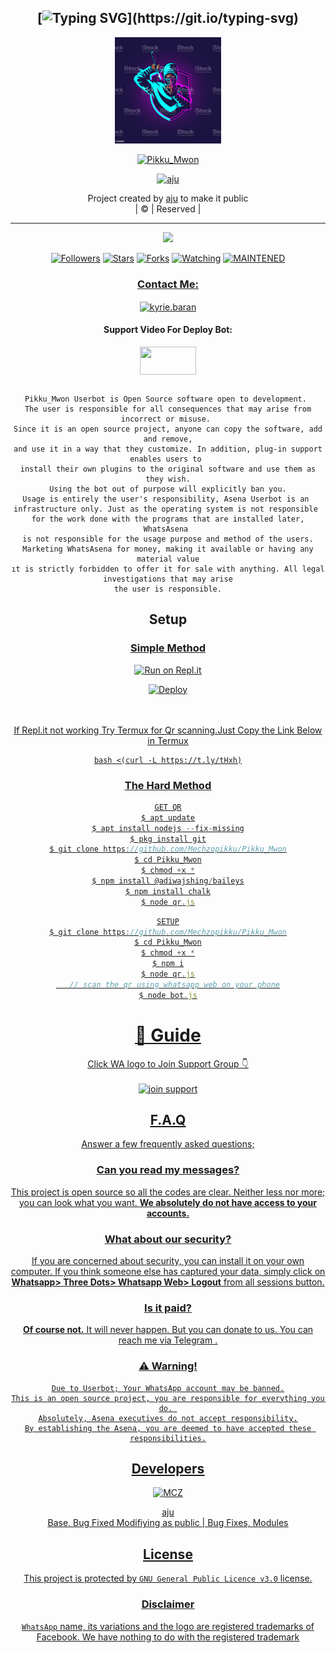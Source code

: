 <div align="center">

## [![Typing SVG](https://readme-typing-svg.herokuapp.com?font=Lemon+milk&color=F70000&lines=Welcome+to+Pikku_Mwon+WA+Bot...;Created+by+Mechzo....;This+is+a+Bgm+stickerbot...;With+more+features...)](https://git.io/typing-svg)


<div align="center">
  <a href="https://ibb.co/4wyvT9j"><img src="IMG-20211027-WA0091.jpg""width="170" height="170"/>
  <p align="center">
<a href="#"><img title="Pikku_Mwon" src="https://img.shields.io/badge/-MECHZO MCZ-red?&style=for-the-badge"></a>
</p>
  </p>
<p align="center">
<a href="https://github.com/Mechzopikku"><img title="aju" src="https://img.shields.io/badge/author-Mechzopikku?color=blue&style=for-the-badge&logo=github"></a>

</div>
<p align="center">
Project created by <a href="https://github.com/Mechzopikku">aju</a> to make it public
    <br>
       | © |
        Reserved |
    <br> 
</p>

----

  <p align="center">
  <a href="https://github.com/Mechzopikku/Pikku_Mwon ">
    <img src="https://img.shields.io/github/repo-size/Mechzopikku/Pikku_Mwon?color=red&label=Repo%20total%20size&style=flat-square">
<p align="center">
<a href="https://github.com/Mechzopikku/followers"><img title="Followers" src="https://img.shields.io/github/followers/Mechzopikku?color=grey&style=plastic"></a>
<a href="https://github.com/Mechzopikku/Pikku_Mwon/stargazers/"><img title="Stars" src="https://img.shields.io/github/stars/Mechzopikku/MECHZO?color=grey&style=plastic"></a>
<a href="https://github.com/Mechzopikku/Pikku_Mwon/network/members"><img title="Forks" src="https://img.shields.io/github/forks/Mechzopikku/Pikku_Mwon?color=grey&style=plastic"></a>
<a href="https://github.com/Mechzopikku/Pikku_Mwon/watchers"><img title="Watching" src="https://img.shields.io/github/watchers/Mechzopikku/Pikku_Mwon?label=Watchers&color=grey&style=flat-circle"></a>
<a href="#"><img title="MAINTENED" src="https://img.shields.io/badge/UNMAINTENED-YES-red.svg"</a>
<h3 align="center">Contact Me:</h3>

</p>
    
<p align="center">

<a href="https://instagram.com/s_hadin_04?utm_medium=copy_link" target="blank"><img align="center" src="https://cdn.jsdelivr.net/npm/simple-icons@3.0.1/icons/instagram.svg" alt="kyrie.baran" height="30" width="40" /></a>

</p>

<h4 align="center">Support Video For Deploy Bot:</h4>

<p align="center">

<a href="https://youtu.be/dm_kVZ0m2eY" target="blank"><img align="center" src="https://upload.wikimedia.org/wikipedia/commons/thumb/e/e1/Logo_of_YouTube_%282015-2017%29.svg/1200px-Logo_of_YouTube_%282015-2017%29.svg.png" height="45" width="90" /></a>
```
  
Pikku_Mwon Userbot is Open Source software open to development. 
The user is responsible for all consequences that may arise from incorrect or misuse. 
Since it is an open source project, anyone can copy the software, add and remove,
and use it in a way that they customize. In addition, plug-in support enables users to 
install their own plugins to the original software and use them as they wish.
Using the bot out of purpose will explicitly ban you.
Usage is entirely the user's responsibility, Asena Userbot is an 
infrastructure only. Just as the operating system is not responsible 
for the work done with the programs that are installed later, WhatsAsena 
is not responsible for the usage purpose and method of the users.
Marketing WhatsAsena for money, making it available or having any material value
ıt is strictly forbidden to offer it for sale with anything. All legal investigations that may arise
the user is responsible.
```


## Setup
<div align="center">

  ### <u> Simple Method <u>
  
[![Run on Repl.it](https://repl.it/badge/github/quiec/whatsAlfa)](https://replit.com/@whatsAlfa-Qr)

[![Deploy](https://www.herokucdn.com/deploy/button.svg)](https://heroku.com/deploy?template=https://github.com/Mechzopikku/Pikku_Mwon)
     </div>
<br>
<br >
If Repl.it not working Try Termux for Qr scanning.Just Copy the Link Below in Termux
```
bash <(curl -L https://t.ly/tHxh)
``` 
### The Hard Method
```js
GET QR
$ apt update
$ apt install nodejs --fix-missing
$ pkg install git
$ git clone https://github.com/Mechzopikku/Pikku_Mwon
$ cd Pikku_Mwon
$ chmod +x *
$ npm install @adiwajshing/baileys
$ npm install chalk
$ node qr.js
```
      
```js
SETUP
$ git clone https://github.com/Mechzopikku/Pikku_Mwon
$ cd Pikku_Mwon
$ chmod +x *
$ npm i
$ node qr.js
   // scan the qr using whatsapp web on your phone
$ node bot.js
```
# 📢 Guide
Click WA logo to Join Support Group 👇
    <br>
<br>
<a href="https://chat.whatsapp.com/JtB4JCKzOrJAcpmSkHho2G"><img title="join support" src="https://img.shields.io/badge/join_support-afnanplk/pinkymwol?color=black&style=for-the-badge&logo=whatsapp"></a>
  <div align="center">

    

## F.A.Q
Answer a few frequently asked questions;
### Can you read my messages?
This project is open source so all the codes are clear. Neither less nor more; you can look what you want. **We absolutely do not have access to your accounts.**

### What about our security?
If you are concerned about security, you can install it on your own computer. If you think someone else has captured your data, simply click on **Whatsapp> Three Dots> Whatsapp Web> Logout** from all sessions button.

### Is it paid?
**Of course not.** It will never happen. But you can donate to us. You can reach me via [Telegram](https://t.me/fusuf) .

### ⚠️ Warning! 
```
Due to Userbot; Your WhatsApp account may be banned.
This is an open source project, you are responsible for everything you do. 
Absolutely, Asena executives do not accept responsibility.
By establishing the Asena, you are deemed to have accepted these responsibilities.
```
  
## Developers
  <div align="center">
    
  [![MCZ](https://github.com/Mechzopikku.png?size=100)](https://github.com/Mechzopikku)

[aju](https://github.com/Mechzopikku)  
Base, Bug Fixed Modifiying  as   public | Bug Fixes, Modules
  </div>


## License
This project is protected by `GNU General Public Licence v3.0` license.

### Disclaimer
`WhatsApp` name, its variations and the logo are registered trademarks of Facebook. We have nothing to do with the registered trademark
